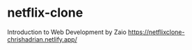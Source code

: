 # netflix-clone
 Introduction to Web Development by Zaio
 https://netflixclone-chrishadrian.netlify.app/